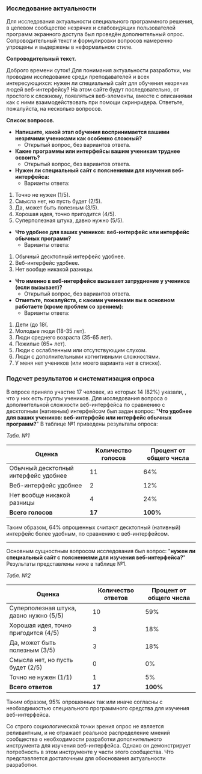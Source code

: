 ﻿### Исследование актуальности

Для исследования актуальности специального программного решения, в целевом сообществе незрячих и слабовидящих пользователей программ экранного доступа был проведён дополнительный опрос.
Сопроводительный текст и формулировки вопросов намеренно упрощены и выдержены в неформальном стиле.

**Сопроводительный текст.**

Доброго времени суток!
Для понимания актуальности разработки, мы проводим исследование среди преподавателей и всех интересующихся: нужен ли специальный сайт для обучения незрячих людей веб-интерфейсу?
На этом сайте будут последовательно, от простого к сложному, появляться веб-элементы, вместе с описаниями как с ними взаимодействовать при помощи скринридера.
Ответьте, пожалуйста, на несколько вопросов.

**Список вопросов.**
- **Напишите, какой этап обучения воспринимается вашими незрячими учениками как особенно сложный?**
  * Открытый вопрос, без вариантов ответа.
- **Какие программы или интерфейсы вашим ученикам труднее освоить?**
  * Открытый вопрос, без вариантов ответа.
- **Нужен ли специальный сайт с пояснениями для изучения веб-интерфейса:**
  * Варианты ответа:
1. Точно не нужен (1/5).
2. Смысла нет, но пусть будет (2/5).
3. Да, может быть полезным (3/5).
4. Хорошая идея, точно пригодится (4/5).
5. Суперполезная штука, давно нужно (5/5).
- **Что удобнее для ваших учеников: веб-интерфейс или интерфейс обычных программ?**
  * Варианты ответа:
1. Обычный десктопный интерфейс удобнее.
2. Веб-интерфейс удобнее.
3. Нет вообще никакой разницы.
- **Что именно в веб-интерфейсе вызывает затруднение у учеников (если вызывает)?**
  * Открытый вопрос, без вариантов ответа.
- **Отметьте, пожалуйста, с какими учениками вы в основном работаете (кроме проблем со зрением):**
  * Варианты ответа:
1. Дети (до 18(.
2. Молодые люди (18-35 лет).
3. Люди среднего возраста (35-65 лет).
4. Пожилые (65+ лет).
5. Люди с ослабленным или отсутствующим слухом.
6. Люди с дополнительными когнитивными сложностями.
7. У меня нет учеников (или моего варианта нет в списке).

### Подсчет результатов и систематизация опроса

В опросе приняло участие 17 человек, из которых 14 (82%) указали, , что у них есть группы учеников.
Для исследования вопроса о дополнительной сложности веб-интерфейса по сравнению с десктопным (нативным) интерфейсом был задан вопрос: "**Что удобнее для ваших учеников: веб-интерфейс или интерфейс обычных программ?**"
В таблице №1 приведены результаты опроса:

_Табл. №1_

| Оценка                              | Количество голосов | Процент от общего числа |
|-------------------------------------|--------------------|-------------------------|
| Обычный десктопный интерфейс удобнее | 11                 | 64%                     |
| Веб-интерфейс удобнее               | 2                  | 12%                     |
| Нет вообще никакой разницы          | 4                  | 24%                     |
| **Всего голосов**                   | **17**             | **100%**                |

Таким образом, 64% опрошенных считают десктопный (нативный) интерфейс более удобным, по сравнению с веб-интерфейсом.

---

Основным сущностным вопросом исследования был вопрос: "**нужен ли специальный сайт с пояснениями для изучения веб-интерфейса?**" Результаты представлены ниже в таблице №1.

_Табл. №2_

| Оценка                                  | Количество ответов | Процент от общего числа |
|-----------------------------------------|--------------------|-------------------------|
| Суперполезная штука, давно нужно (5/5)  | 10                 | 59%                     |
| Хорошая идея, точно пригодится (4/5)    | 3                  | 18%                     |
| Да, может быть полезным (3/5)           | 3                  | 18%                     |
| Смысла нет, но пусть будет (2/5)        | 0                  | 0%                      |
| Точно не нужен (1/1)                    | 1                  | 5%                      |
| **Всего ответов**                       | **17**             | **100%**                |

Таким образом, 95% опрошенных так или иначе согласны с необходимостью специального программного средства для изучения веб-интерфейса.

Со строго социологической точки зрения опрос не является реливантным, и не отражает реальное распределение мнений сообщества о необходимости разработки дополнительного инструмента для изучения веб-интерфейса. Однако он демонстрирует потребность в этом инструменте у части этого сообщества. Что представляется достаточным для обоснования актуальности разработки.

